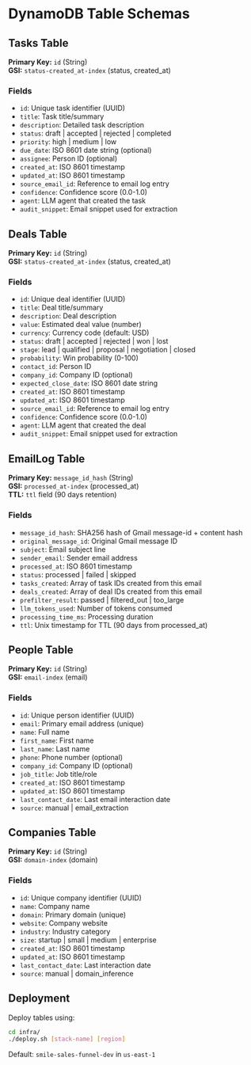 # DynamoDB Table Schemas

## Tasks Table
**Primary Key:** `id` (String)  
**GSI:** `status-created_at-index` (status, created_at)

### Fields
- `id`: Unique task identifier (UUID)
- `title`: Task title/summary
- `description`: Detailed task description
- `status`: draft | accepted | rejected | completed
- `priority`: high | medium | low
- `due_date`: ISO 8601 date string (optional)
- `assignee`: Person ID (optional)
- `created_at`: ISO 8601 timestamp
- `updated_at`: ISO 8601 timestamp
- `source_email_id`: Reference to email log entry
- `confidence`: Confidence score (0.0-1.0)
- `agent`: LLM agent that created the task
- `audit_snippet`: Email snippet used for extraction

## Deals Table
**Primary Key:** `id` (String)  
**GSI:** `status-created_at-index` (status, created_at)

### Fields
- `id`: Unique deal identifier (UUID)
- `title`: Deal title/summary
- `description`: Deal description
- `value`: Estimated deal value (number)
- `currency`: Currency code (default: USD)
- `status`: draft | accepted | rejected | won | lost
- `stage`: lead | qualified | proposal | negotiation | closed
- `probability`: Win probability (0-100)
- `contact_id`: Person ID
- `company_id`: Company ID (optional)
- `expected_close_date`: ISO 8601 date string
- `created_at`: ISO 8601 timestamp
- `updated_at`: ISO 8601 timestamp
- `source_email_id`: Reference to email log entry
- `confidence`: Confidence score (0.0-1.0)
- `agent`: LLM agent that created the deal
- `audit_snippet`: Email snippet used for extraction

## EmailLog Table
**Primary Key:** `message_id_hash` (String)  
**GSI:** `processed_at-index` (processed_at)  
**TTL:** `ttl` field (90 days retention)

### Fields
- `message_id_hash`: SHA256 hash of Gmail message-id + content hash
- `original_message_id`: Original Gmail message ID
- `subject`: Email subject line
- `sender_email`: Sender email address
- `processed_at`: ISO 8601 timestamp
- `status`: processed | failed | skipped
- `tasks_created`: Array of task IDs created from this email
- `deals_created`: Array of deal IDs created from this email
- `prefilter_result`: passed | filtered_out | too_large
- `llm_tokens_used`: Number of tokens consumed
- `processing_time_ms`: Processing duration
- `ttl`: Unix timestamp for TTL (90 days from processed_at)

## People Table
**Primary Key:** `id` (String)  
**GSI:** `email-index` (email)

### Fields
- `id`: Unique person identifier (UUID)
- `email`: Primary email address (unique)
- `name`: Full name
- `first_name`: First name
- `last_name`: Last name
- `phone`: Phone number (optional)
- `company_id`: Company ID (optional)
- `job_title`: Job title/role
- `created_at`: ISO 8601 timestamp
- `updated_at`: ISO 8601 timestamp
- `last_contact_date`: Last email interaction date
- `source`: manual | email_extraction

## Companies Table
**Primary Key:** `id` (String)  
**GSI:** `domain-index` (domain)

### Fields
- `id`: Unique company identifier (UUID)
- `name`: Company name
- `domain`: Primary domain (unique)
- `website`: Company website
- `industry`: Industry category
- `size`: startup | small | medium | enterprise
- `created_at`: ISO 8601 timestamp
- `updated_at`: ISO 8601 timestamp
- `last_contact_date`: Last interaction date
- `source`: manual | domain_inference

## Deployment

Deploy tables using:
```bash
cd infra/
./deploy.sh [stack-name] [region]
```

Default: `smile-sales-funnel-dev` in `us-east-1`